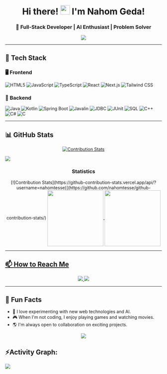 <h1 align="center">Hi there! <img src="https://media.giphy.com/media/hvRJCLFzcasrR4ia7z/giphy.gif" width="30px"> I'm Nahom Geda!</h1>
<h3 align="center">🚀 Full-Stack Developer | AI Enthusiast | Problem Solver</h3>

<p align="center">
  <img src="https://readme-typing-svg.herokuapp.com?font=Fira+Code&weight=500&size=22&pause=1000&color=FFD700&center=true&vCenter=true&width=500&height=50&lines=Building+Cool+Stuff+With+Code;Exploring+AI+and+Web+Development;Backend+%26+Frontend+Developer;Lifelong+Learner">
</p>

---

## 🔧 **Tech Stack**

### 🖥️ **Frontend**
![HTML5](https://img.shields.io/badge/-HTML5-E34F26?logo=html5&logoColor=white&style=flat)
![JavaScript](https://img.shields.io/badge/-JavaScript-F7DF1E?logo=javascript&logoColor=black&style=flat)
![TypeScript](https://img.shields.io/badge/-TypeScript-3178C6?logo=typescript&logoColor=white&style=flat)
![React](https://img.shields.io/badge/-React-61DAFB?logo=react&logoColor=white&style=flat)
![Next.js](https://img.shields.io/badge/-Next.js-000000?logo=nextdotjs&logoColor=white&style=flat)
![Tailwind CSS](https://img.shields.io/badge/-Tailwind%20CSS-38B2AC?logo=tailwind-css&logoColor=white&style=flat)

### 🔩 **Backend**
![Java](https://img.shields.io/badge/-Java-007396?logo=java&logoColor=white&style=flat)
![Kotlin](https://img.shields.io/badge/-Kotlin-0095D5?logo=kotlin&logoColor=white&style=flat)
![Spring Boot](https://img.shields.io/badge/-Spring%20Boot-6DB33F?logo=spring-boot&logoColor=white&style=flat)
![Javalin](https://img.shields.io/badge/-Javalin-2D2D2D?logo=java&logoColor=white&style=flat)
![JDBC](https://img.shields.io/badge/-JDBC-007396?logo=java&logoColor=white&style=flat)
![JUnit](https://img.shields.io/badge/-JUnit-25A162?logo=junit5&logoColor=white&style=flat)
![SQL](https://img.shields.io/badge/-SQL-4479A1?logo=postgresql&logoColor=white&style=flat)
![C++](https://img.shields.io/badge/-C++-00599C?logo=c%2B%2B&logoColor=white&style=flat)
![C#](https://img.shields.io/badge/-C%23-239120?logo=c-sharp&logoColor=white&style=flat)
![C](https://img.shields.io/badge/-C-A8B9CC?logo=c&logoColor=white&style=flat)

---


## 📊 **GitHub Stats**

<div align='center'>

[![Contribution Stats](https://github-contribution-stats.vercel.app/api/?username=nahomtesse)](https://github.com/nahomtesse/github-contribution-stats/)

</div>

<img src="https://user-images.githubusercontent.com/73097560/115834477-dbab4500-a447-11eb-908a-139a6edaec5c.gif"><h3 align="center">Statistics</h3>
<div align="center">
[![Contribution Stats](https://github-contribution-stats.vercel.app/api/?username=nahomtesse)](https://github.com/nahomtesse/github-contribution-stats/)
<a href="https://github.com/nahomtesse">
<img align="center" src="http://github-profile-summary-cards.vercel.app/api/cards/productive-time?username=nahomtesse&theme=midnight_purple" height="180em" />
<img align="center" src="http://github-profile-summary-cards.vercel.app/api/cards/profile-details?username=nahomtesse&theme=midnight_purple" height="180em" />
</div>

---

## 📫 **How to Reach Me**
<p align="center">
  <a href="https://www.linkedin.com/in/nahom-t-geda/">
    <img src="https://img.shields.io/badge/LinkedIn-Connect-blue?style=flat&logo=linkedin&logoColor=white">
  </a>
  <a href="https://nahomtech.com">
    <img src="https://img.shields.io/badge/Portfolio-Visit-brightgreen?style=flat&logo=internet-explorer&logoColor=white">
  </a>
</p>

---

## 🎉 **Fun Facts**
- 🚀 I love experimenting with new web technologies and AI.
- 🎮 When I'm not coding, I enjoy playing games and watching movies.
- 🌎 I'm always open to collaboration on exciting projects.

<p align="center">
  <img src="https://visitor-badge.laobi.icu/badge?page_id=nahomtesse.nahomtesse">
</p>

<h2 align="left">⚡Activity Graph:</h2>
<img align="center" src="https://github-readme-activity-graph.vercel.app/graph?username=nahomtesse&theme=midnight_purple"/>
